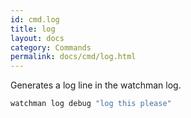 ```yaml
---
id: cmd.log
title: log
layout: docs
category: Commands
permalink: docs/cmd/log.html
---
```


Generates a log line in the watchman log.

```bash
watchman log debug "log this please"
```
